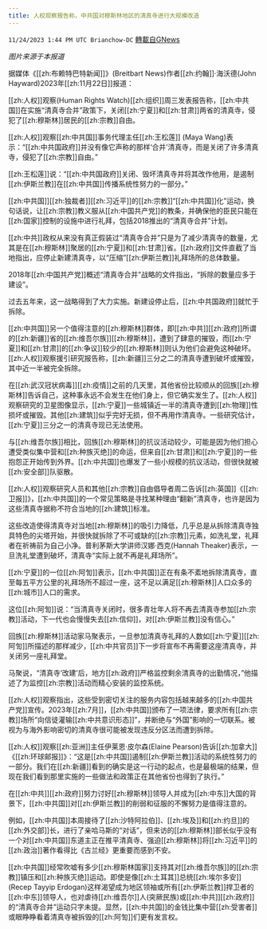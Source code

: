 ```yaml
---
title: 人权观察报告称，中共国对穆斯林地区的清真寺进行大规模改造
---
```

`11/24/2023 1:44 PM UTC Brianchow-DC` [轉載自GNews](https://gnews.org/articles/2033330)

*图片来源于本报道*

据媒体《[[zh:布赖特巴特新闻]]》(Breitbart News)作者[[zh:约翰]]·海沃德(John Hayward)2023年[[zh:11月22日]]报道：

[[zh:人权]]观察(Human Rights Watch)[[zh:组织]]周三发表报告称，[[zh:中共国]]在实施“清真寺合并”政策下，关闭[[zh:宁夏]]和[[zh:甘肃]]两省的清真寺，侵犯了[[zh:穆斯林]]居民的[[zh:宗教]]自由。

[[zh:人权]]观察[[zh:中共国]]事务代理主任[[zh:王松莲]] (Maya Wang)表示：“[[zh:中共国政府]]并没有像它声称的那样‘合并’清真寺，而是关闭了许多清真寺，侵犯了[[zh:宗教]]自由。”

[[zh:王松莲]]说：“[[zh:中共国政府]]关闭、毁坏清真寺并将其改作他用，是遏制[[zh:伊斯兰教]]在[[zh:中共国]]传播系统性努力的一部分。”

[[zh:中共国]][[zh:独裁者]][[zh:习近平]]的[[zh:宗教]]“[[zh:中共国]]化”运动，换句话说，让[[zh:宗教]]教义服从[[zh:中国共产党]]的教条，并确保他的臣民只能在[[zh:国家]]控制的设施中进行礼拜，包括2018推出的“清真寺合并”计划。

[[zh:中共]]政权从来没有真正假装过“清真寺合并”只是为了减少清真寺的数量，尤其是在[[zh:穆斯林]]聚居的[[zh:宁夏]]和[[zh:甘肃]]省。[[zh:政府]]文件直截了当地指出，应停止新建清真寺，以“压缩”[[zh:伊斯兰教]]礼拜场所的总体数量。

2018年[[zh:中国共产党]]概述“清真寺合并”战略的文件指出，“拆除的数量应多于建设”。

过去五年来，这一战略得到了大力实施。新建设停止后，[[zh:中共国政府]]就忙于拆除。

[[zh:中共国]]另一个值得注意的[[zh:穆斯林]]群体，即[[zh:中共]][[zh:政府]]所谓的[[zh:新疆]]省的[[zh:维吾尔族]][[zh:穆斯林]]，遭到了肆意的摧毁，而[[zh:宁夏]]和[[zh:甘肃]]的[[zh:争议]]较少的[[zh:穆斯林]]则认为他们会避免这种破坏。[[zh:人权]]观察援引研究报告称，[[zh:新疆]]三分之二的清真寺遭到破坏或摧毁，其中近一半被完全拆除。

在[[zh:武汉冠状病毒]][[zh:疫情]]之前的几天里，其他省份比较顺从的回族[[zh:穆斯林]]告诉自己，这种事永远不会发生在他们身上，但它确实发生了。[[zh:人权]]观察研究的卫星图像显示，[[zh:宁夏]]一些城镇近一半的清真寺遭到[[zh:物理]]性损坏或摧毁。其他[[zh:建筑]]似乎完好无损，但不再用作清真寺。一些研究估计，[[zh:宁夏]]三分之一的清真寺现已无法使用。

与[[zh:维吾尔族]]相比，回族[[zh:穆斯林]]的抗议活动较少，可能是因为他们担心遭受类似集中营和[[zh:种族灭绝]]的命运，但来自[[zh:甘肃]]和[[zh:宁夏]]的一些抱怨正开始传到外界。[[zh:中共国]]也爆发了一些小规模的抗议活动，但很快就被[[zh:安全部]]队驱散。

[[zh:人权]]观察研究人员和其他[[zh:宗教]]自由倡导者周二告诉[[zh:英国]]《[[zh:卫报]]》，[[zh:中共国]]的一个常见策略是寻找某种理由“翻新”清真寺，也许是因为这些清真寺据称不符合当地的[[zh:建筑]]标准。

这些改造使得清真寺对当地[[zh:穆斯林]]的吸引力降低，几乎总是从拆除清真寺独具特色的尖塔开始，并很快就拆除了不可或缺的[[zh:宗教]]元素，如洗礼堂，礼拜者在祈祷前为自己小净。普利茅斯大学讲师汉娜·西克(Hannah Theaker)表示，一旦洗礼堂遭到破坏，清真寺“实际上就不再是礼拜场所”。

[[zh:宁夏]]的一位[[zh:阿訇]]表示，[[zh:中共国]]正在有条不紊地拆除清真寺，直至每五平方公里的礼拜场所不超过一座，这不足以满足[[zh:穆斯林]]人口众多的[[zh:城市]]人口的需求。

这位[[zh:阿訇]]说：“当清真寺关闭时，很多青壮年人将不再去清真寺参加[[zh:宗教]]活动，下一代也会慢慢失去[[zh:信仰]]，对[[zh:伊斯兰教]]没有信心。”

回族[[zh:穆斯林]]活动家马聚表示，一旦参加清真寺礼拜的人数如[[zh:宁夏]][[zh:阿訇]]所描述的那样减少，[[zh:中共官员]]下一步将宣布不再需要这座清真寺，并关闭另一座礼拜堂。

马聚说，“清真寺‘改建’后，地方[[zh:政府]]严格监控剩余清真寺的出勤情况，”他描述了为监控[[zh:宗教]]活动而精心安装的监控系统。

[[zh:人权]]观察指出，这些受到密切关注的服务内容包括越来越多的[[zh:中国共产党]]宣传。2023年[[zh:7月]]，[[zh:中共国]]颁布了一项法律，要求所有[[zh:宗教]]场所“向信徒灌输[[zh:中共意识形态]]”，并断绝与“外国”影响的一切联系。被视为与海外影响密切的清真寺很可能被发现违反分区法而遭到拆除。

[[zh:人权]]观察[[zh:亚洲]]主任伊莱恩·皮尔森(Elaine Pearson)告诉[[zh:加拿大]]《[[zh:环球邮报]]》：“这是[[zh:中共国]]遏制[[zh:伊斯兰教]]活动的系统性努力的一部分。我们在[[zh:新疆]]看到的确实是这一行动的起点，也是最极端的结果，但现在我们看到那里实施的一些做法和政策正在其他省份也得到了执行。”

在[[zh:中共]][[zh:政府]]努力讨好[[zh:穆斯林]]领导人并成为[[zh:中东]]大国的背景下，[[zh:中共国]]对[[zh:伊斯兰教]]的削弱和征服的不懈努力是值得注意的。

例如，[[zh:中共国]]本周接待了[[zh:沙特阿拉伯]]、[[zh:埃及]]和[[zh:约旦]]的[[zh:外交部]]长，进行了亲哈马斯的“对话”，但来访的[[zh:穆斯林]]部长似乎没有一个对[[zh:中共国]]东道主正在推平清真寺、强迫[[zh:穆斯林]]将[[zh:习近平]]的[[zh:政治]]著作看得比《古兰经》更重要而感到不安。

[[zh:中共国]]经常吹嘘有多少[[zh:穆斯林国家]]支持其对[[zh:维吾尔族]]的[[zh:宗教]]镇压和[[zh:种族灭绝]]运动。即使是像[[zh:土耳其]]总统[[zh:埃尔多安]] (Recep Tayyip Erdogan)这样渴望成为地区领袖或所有[[zh:伊斯兰教]]捍卫者的[[zh:中东]]领导人，也对虐待[[zh:维吾尔]]人(突厥民族)或[[zh:中共]][[zh:政府]]的“清真寺合并”运动只字未提。显然，[[zh:中共国]]的金钱比集中营[[zh:受害者]]或眼睁睁看着清真寺被拆毁的[[zh:阿訇]]们更有发言权。
